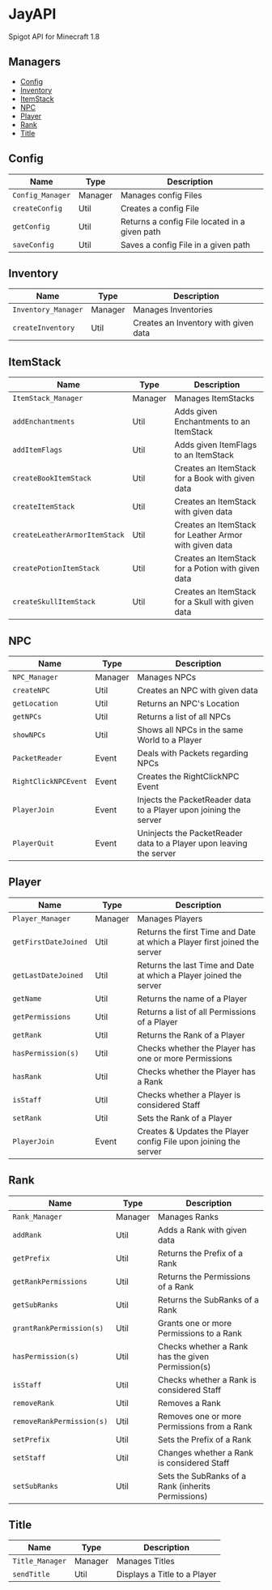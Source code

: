 <!-- Introduction -->
# JayAPI
Spigot API for Minecraft 1.8


<!-- Content Table / Managers -->
## Managers
* [Config](#config)
* [Inventory](#inventory)
* [ItemStack](#itemstack)
* [NPC](#npc)
* [Player](#player)
* [Rank](#rank)
* [Title](#title)


<!-- Config -->
## Config
Name | Type | Description
---- | ---- | -----------
`Config_Manager` | Manager | Manages config Files
`createConfig` | Util | Creates a config File
`getConfig` | Util | Returns a config File located in a given path
`saveConfig` | Util | Saves a config File in a given path

<!-- Inventory -->
## Inventory
Name | Type | Description
---- | ---- | -----------
`Inventory_Manager` | Manager | Manages Inventories
`createInventory` | Util | Creates an Inventory with given data
   
<!-- ItemStack -->
## ItemStack
Name | Type | Description
---- | ---- | -----------
`ItemStack_Manager` | Manager | Manages ItemStacks
`addEnchantments` | Util | Adds given Enchantments to an ItemStack
`addItemFlags` | Util | Adds given ItemFlags to an ItemStack
`createBookItemStack` | Util | Creates an ItemStack for a Book with given data
`createItemStack` | Util | Creates an ItemStack with given data
`createLeatherArmorItemStack` | Util | Creates an ItemStack for Leather Armor with given data
`createPotionItemStack` | Util | Creates an ItemStack for a Potion with given data
`createSkullItemStack` | Util | Creates an ItemStack for a Skull with given data

<!-- NPC -->
## NPC
Name | Type | Description
---- | ---- | -----------
`NPC_Manager` | Manager | Manages NPCs
`createNPC` | Util | Creates an NPC with given data
`getLocation` | Util | Returns an NPC's Location
`getNPCs` | Util | Returns a list of all NPCs
`showNPCs` | Util | Shows all NPCs in the same World to a Player
`PacketReader` | Event | Deals with Packets regarding NPCs
`RightClickNPCEvent` | Event | Creates the RightClickNPC Event
`PlayerJoin` | Event | Injects the PacketReader data to a Player upon joining the server
`PlayerQuit` | Event | Uninjects the PacketReader data to a Player upon leaving the server

<!-- Player -->
## Player
Name | Type | Description
---- | ---- | -----------
`Player_Manager` | Manager | Manages Players
`getFirstDateJoined` | Util | Returns the first Time and Date at which a Player first joined the server
`getLastDateJoined` | Util | Returns the last Time and Date at which a Player joined the server
`getName` | Util | Returns the name of a Player
`getPermissions` | Util | Returns a list of all Permissions of a Player
`getRank` | Util | Returns the Rank of a Player
`hasPermission(s)` | Util | Checks whether the Player has one or more Permissions
`hasRank` | Util | Checks whether the Player has a Rank
`isStaff` | Util | Checks whether a Player is considered Staff
`setRank` | Util | Sets the Rank of a Player
`PlayerJoin` | Event | Creates & Updates the Player config File upon joining the server

<!-- Rank -->
## Rank
Name | Type | Description
---- | ---- | -----------
`Rank_Manager` | Manager | Manages Ranks
`addRank` | Util | Adds a Rank with given data
`getPrefix` | Util | Returns the Prefix of a Rank
`getRankPermissions` | Util | Returns the Permissions of a Rank
`getSubRanks` | Util | Returns the SubRanks of a Rank
`grantRankPermission(s)` | Util | Grants one or more Permissions to a Rank
`hasPermission(s)` | Util | Checks whether a Rank has the given Permission(s)
`isStaff` | Util | Checks whether a Rank is considered Staff
`removeRank` | Util | Removes a Rank
`removeRankPermission(s)` | Util | Removes one or more Permissions from a Rank
`setPrefix` | Util | Sets the Prefix of a Rank
`setStaff` | Util | Changes whether a Rank is considered Staff
`setSubRanks` | Util | Sets the SubRanks of a Rank (inherits Permissions)

<!-- Title -->
## Title
Name | Type | Description
---- | ---- | -----------
`Title_Manager` | Manager | Manages Titles
`sendTitle` | Util | Displays a Title to a Player
